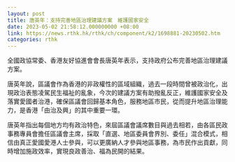 ```yaml
---
layout: post
title: 唐英年：支持完善地區治理建議方案　維護國家安全
date: 2023-05-02 21:58:12.000000000 +08:00
link: https://news.rthk.hk/rthk/ch/component/k2/1698881-20230502.htm
categories: rthk
---
```


全國政協常委、香港友好協進會會長唐英年表示，支持政府公布完善地區治理建議方案。

唐英年說，區議會作為香港的非政權性的區域組織，過去一段時間曾被政治化，出現政治表態凌駕民生福祉的亂象，今次的建議方案有助撥亂反正，維護國家安全及落實愛國者治港，確保區議會回歸基本角色，服務地區市民，從而提升地區治理能力，是香港「由治及興」的其中重要一環。

唐英年指出每個地方均有政治特色，來屆區議會議席數目與過去相若，由各區民政事務專員會擔任區議會主席，採取「直選、地區委員會界別、委任」混合模式，相信由真正愛國愛港人士參與，可以更廣納人才參與地區事務，為市民作出貢獻，同時增加施政效率，實現良政善治、福為民開的結果。
